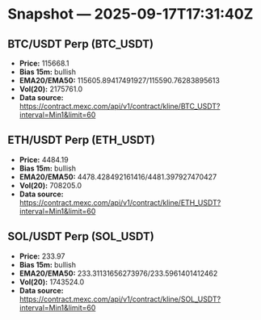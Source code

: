 # Snapshot — 2025-09-17T17:31:40Z

## BTC/USDT Perp (BTC_USDT)
- **Price:** 115668.1
- **Bias 15m:** bullish
- **EMA20/EMA50:** 115605.89417491927/115590.76283895613
- **Vol(20):** 2175761.0
- **Data source:** https://contract.mexc.com/api/v1/contract/kline/BTC_USDT?interval=Min1&limit=60

## ETH/USDT Perp (ETH_USDT)
- **Price:** 4484.19
- **Bias 15m:** bullish
- **EMA20/EMA50:** 4478.428492161416/4481.397927470427
- **Vol(20):** 708205.0
- **Data source:** https://contract.mexc.com/api/v1/contract/kline/ETH_USDT?interval=Min1&limit=60

## SOL/USDT Perp (SOL_USDT)
- **Price:** 233.97
- **Bias 15m:** bullish
- **EMA20/EMA50:** 233.31131656273976/233.5961401412462
- **Vol(20):** 1743524.0
- **Data source:** https://contract.mexc.com/api/v1/contract/kline/SOL_USDT?interval=Min1&limit=60
